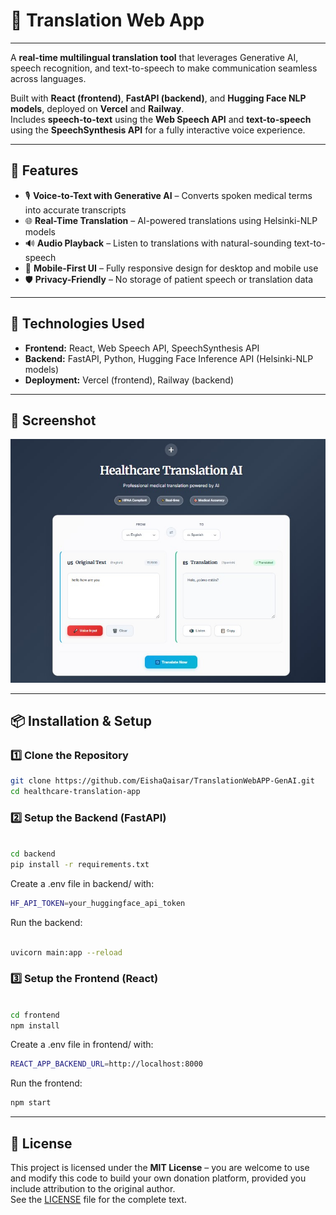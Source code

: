 
# 🏥 Translation Web App
---

A **real-time multilingual translation tool** that leverages Generative AI, speech recognition, and text-to-speech to make communication seamless across languages.

Built with **React (frontend)**, **FastAPI (backend)**, and **Hugging Face NLP models**, deployed on **Vercel** and **Railway**.  
Includes **speech-to-text** using the **Web Speech API** and **text-to-speech** using the **SpeechSynthesis API** for a fully interactive voice experience.

---

## 🚀 Features

- 🎙 **Voice-to-Text with Generative AI** – Converts spoken medical terms into accurate transcripts  
- 🌐 **Real-Time Translation** – AI-powered translations using Helsinki-NLP models  
- 🔊 **Audio Playback** – Listen to translations with natural-sounding text-to-speech  
- 📱 **Mobile-First UI** – Fully responsive design for desktop and mobile use  
- 🛡 **Privacy-Friendly** – No storage of patient speech or translation data  

---

## 🔧 Technologies Used

- **Frontend:** React, Web Speech API, SpeechSynthesis API  
- **Backend:** FastAPI, Python, Hugging Face Inference API (Helsinki-NLP models)  
- **Deployment:** Vercel (frontend), Railway (backend)  

---

## 📸 Screenshot  

<p align="center">
  <img src="./images/translationApp.jpg" alt="Translation App Screenshot" width="600" />
</p>

---

## 📦 Installation & Setup

### 1️⃣ Clone the Repository
```bash
git clone https://github.com/EishaQaisar/TranslationWebAPP-GenAI.git
cd healthcare-translation-app
```
### 2️⃣ Setup the Backend (FastAPI)
```bash

cd backend
pip install -r requirements.txt
```
Create a .env file in backend/ with:

```bash
HF_API_TOKEN=your_huggingface_api_token
```
Run the backend:

```bash

uvicorn main:app --reload
```
### 3️⃣ Setup the Frontend (React)
```bash

cd frontend
npm install
```
Create a .env file in frontend/ with:

```bash
REACT_APP_BACKEND_URL=http://localhost:8000
```
Run the frontend:

```bash
npm start
```
---

## 📄 License

This project is licensed under the **MIT License** – you are welcome to use and modify this code to build your own donation platform, provided you include attribution to the original author.  
See the [LICENSE](./LICENSE) file for the complete text.
